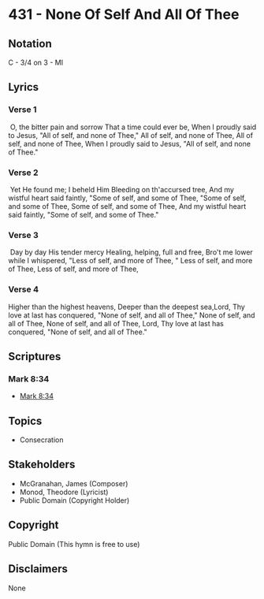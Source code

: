 # 431 - None Of Self And All Of Thee

## Notation

C - 3/4 on 3 - MI

## Lyrics

### Verse 1

 O, the bitter pain and sorrow That a time could ever be, When I proudly said to Jesus, "All of self, and none of Thee," All of self, and none of Thee, All of self, and none of Thee, When I proudly said to Jesus, "All of self, and none of Thee."

### Verse 2

 Yet He found me; I beheld Him Bleeding on th'accursed tree, And my wistful heart said faintly, "Some of self, and some of Thee, "Some of self, and some of Thee, Some of self, and some of Thee, And my wistful heart said faintly,  "Some of self, and some of Thee."


### Verse 3

 Day by day His tender mercy Healing, helping, full and free, Bro't me lower while I whispered, "Less of self, and more of Thee, " Less of self, and more of Thee, Less of self, and more of Thee,

### Verse 4

Higher than the highest heavens, Deeper than the deepest sea,Lord, Thy love at last has conquered, "None of self, and all of Thee," None of self, and all of Thee, None of self, and all of Thee, Lord, Thy love at last has conquered, "None of self, and all of Thee."



## Scriptures

### Mark 8:34

- [Mark 8:34](https://www.biblegateway.com/passage/?search=Mark%208%3A34)


## Topics

- Consecration

## Stakeholders

- McGranahan, James (Composer)
- Monod, Theodore (Lyricist)
- Public Domain (Copyright Holder)

## Copyright

Public Domain
(This hymn is free to use)

## Disclaimers

None

